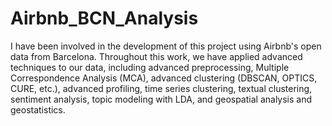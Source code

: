 # Airbnb_BCN_Analysis
I have been involved in the development of this project using Airbnb's open data from Barcelona. Throughout this work, we have applied advanced techniques to our data, including advanced preprocessing, Multiple Correspondence Analysis (MCA), advanced clustering (DBSCAN, OPTICS, CURE, etc.), advanced profiling, time series clustering, textual clustering, sentiment analysis, topic modeling with LDA, and geospatial analysis and geostatistics.
